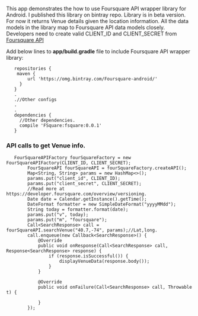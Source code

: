 This app demonstrates the how to use Foursquare API wrapper library for Android. I published this library on bintray repo. Library is in beta version. For now it returns Venue details given the location information. All the data models in the library map to Foursquare API data models closely. 
Developers need to create valid CLIENT_ID and CLIENT_SECRET from [Foursquare API](https://developer.foursquare.com)

Add below lines to **app/build.gradle** file to include Foursquare API wrapper library:

```
   repositories {
    maven {
        url 'https://omg.bintray.com/Foursquare-android/'
     }
   }	
   .
   .//Other configs
   .
   .
   dependencies {
     //Other dependencies.
     compile 'FSquare:fsquare:0.0.1'
   }
```

### API calls to get Venue info. 

```
   FourSquareAPIFactory fourSquareFactory = new FourSquareAPIFactory(CLIENT_ID, CLIENT_SECRET);
        FourSquareAPI fourSquareAPI = fourSquareFactory.createAPI();
        Map<String, String> params = new HashMap<>();
        params.put("client_id", CLIENT_ID);
        params.put("client_secret", CLIENT_SECRET);
        //Read more at https://developer.foursquare.com/overview/versioning.
        Date date = Calendar.getInstance().getTime();
        DateFormat formatter = new SimpleDateFormat("yyyyMMdd");
        String today = formatter.format(date);
        params.put("v", today);
        params.put("m", "foursquare");
        Call<SearchResponse> call = fourSquareAPI.searchVenue("40.7,-74", params);//Lat,long.
        call.enqueue(new Callback<SearchResponse>() {
            @Override
            public void onResponse(Call<SearchResponse> call, Response<SearchResponse> response) {
                if (response.isSuccessful()) {
                    displayVenueData(response.body());
                }
            }

            @Override
            public void onFailure(Call<SearchResponse> call, Throwable t) {

            }
        });
```   
